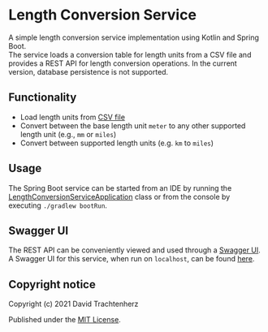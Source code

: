 # Length Conversion Service

A simple length conversion service implementation using Kotlin and Spring Boot.   
The service loads a conversion table for length units from a CSV file 
and provides a REST API for length conversion operations.
In the current version, database persistence is not supported. 


## Functionality


- Load length units from [CSV file](src/main/resources/length-units.csv)
- Convert between the base length unit `meter` to any other supported length unit (e.g., `mm` or `miles`)
- Convert between supported length units (e.g. `km` to `miles`)


## Usage

The Spring Boot service can be started from an IDE by running the
[LengthConversionServiceApplication](src/main/kotlin/me/david/lengthconversionservice/LengthConversionServiceApplication.kt)
class or from the console by executing `./gradlew bootRun`.


## Swagger UI

The REST API can be conveniently viewed and used through a [Swagger UI](https://swagger.io/tools/swagger-ui/).
A Swagger UI for this service, when run on `localhost`, can be found [here](http://localhost:8080/api/length-conversion-service/v1/swagger-ui.html).


## Copyright notice

Copyright (c) 2021 David Trachtenherz

Published under the [MIT License](https://opensource.org/licenses/MIT). 


